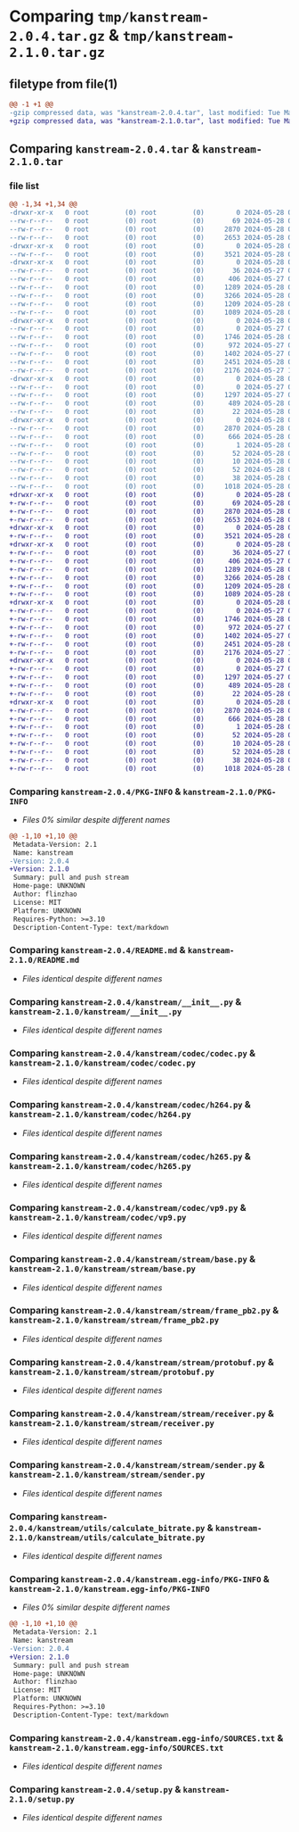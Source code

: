 # Comparing `tmp/kanstream-2.0.4.tar.gz` & `tmp/kanstream-2.1.0.tar.gz`

## filetype from file(1)

```diff
@@ -1 +1 @@
-gzip compressed data, was "kanstream-2.0.4.tar", last modified: Tue May 28 09:19:13 2024, max compression
+gzip compressed data, was "kanstream-2.1.0.tar", last modified: Tue May 28 09:19:58 2024, max compression
```

## Comparing `kanstream-2.0.4.tar` & `kanstream-2.1.0.tar`

### file list

```diff
@@ -1,34 +1,34 @@
-drwxr-xr-x   0 root         (0) root         (0)        0 2024-05-28 09:19:13.610779 kanstream-2.0.4/
--rw-r--r--   0 root         (0) root         (0)       69 2024-05-28 01:34:51.000000 kanstream-2.0.4/MANIFEST.in
--rw-r--r--   0 root         (0) root         (0)     2870 2024-05-28 09:19:13.610779 kanstream-2.0.4/PKG-INFO
--rw-r--r--   0 root         (0) root         (0)     2653 2024-05-28 02:58:56.000000 kanstream-2.0.4/README.md
-drwxr-xr-x   0 root         (0) root         (0)        0 2024-05-28 09:19:13.607779 kanstream-2.0.4/kanstream/
--rw-r--r--   0 root         (0) root         (0)     3521 2024-05-28 03:36:28.000000 kanstream-2.0.4/kanstream/__init__.py
-drwxr-xr-x   0 root         (0) root         (0)        0 2024-05-28 09:19:13.609779 kanstream-2.0.4/kanstream/codec/
--rw-r--r--   0 root         (0) root         (0)       36 2024-05-27 07:56:18.000000 kanstream-2.0.4/kanstream/codec/__init__.py
--rw-r--r--   0 root         (0) root         (0)      406 2024-05-27 07:22:05.000000 kanstream-2.0.4/kanstream/codec/abc.py
--rw-r--r--   0 root         (0) root         (0)     1289 2024-05-28 09:17:26.000000 kanstream-2.0.4/kanstream/codec/codec.py
--rw-r--r--   0 root         (0) root         (0)     3266 2024-05-28 09:13:52.000000 kanstream-2.0.4/kanstream/codec/h264.py
--rw-r--r--   0 root         (0) root         (0)     1209 2024-05-28 09:16:50.000000 kanstream-2.0.4/kanstream/codec/h265.py
--rw-r--r--   0 root         (0) root         (0)     1089 2024-05-28 09:08:35.000000 kanstream-2.0.4/kanstream/codec/vp9.py
-drwxr-xr-x   0 root         (0) root         (0)        0 2024-05-28 09:19:13.610779 kanstream-2.0.4/kanstream/stream/
--rw-r--r--   0 root         (0) root         (0)        0 2024-05-27 06:23:08.000000 kanstream-2.0.4/kanstream/stream/__init__.py
--rw-r--r--   0 root         (0) root         (0)     1746 2024-05-28 03:32:03.000000 kanstream-2.0.4/kanstream/stream/base.py
--rw-r--r--   0 root         (0) root         (0)      972 2024-05-27 06:35:39.000000 kanstream-2.0.4/kanstream/stream/frame_pb2.py
--rw-r--r--   0 root         (0) root         (0)     1402 2024-05-27 06:23:08.000000 kanstream-2.0.4/kanstream/stream/protobuf.py
--rw-r--r--   0 root         (0) root         (0)     2451 2024-05-28 03:32:49.000000 kanstream-2.0.4/kanstream/stream/receiver.py
--rw-r--r--   0 root         (0) root         (0)     2176 2024-05-27 10:08:54.000000 kanstream-2.0.4/kanstream/stream/sender.py
-drwxr-xr-x   0 root         (0) root         (0)        0 2024-05-28 09:19:13.610779 kanstream-2.0.4/kanstream/utils/
--rw-r--r--   0 root         (0) root         (0)        0 2024-05-27 06:23:08.000000 kanstream-2.0.4/kanstream/utils/__init__.py
--rw-r--r--   0 root         (0) root         (0)     1297 2024-05-27 06:23:08.000000 kanstream-2.0.4/kanstream/utils/calculate_bitrate.py
--rw-r--r--   0 root         (0) root         (0)      489 2024-05-28 01:46:00.000000 kanstream-2.0.4/kanstream/utils/frame_queue.py
--rw-r--r--   0 root         (0) root         (0)       22 2024-05-28 09:14:31.000000 kanstream-2.0.4/kanstream/version.py
-drwxr-xr-x   0 root         (0) root         (0)        0 2024-05-28 09:19:13.608779 kanstream-2.0.4/kanstream.egg-info/
--rw-r--r--   0 root         (0) root         (0)     2870 2024-05-28 09:19:13.000000 kanstream-2.0.4/kanstream.egg-info/PKG-INFO
--rw-r--r--   0 root         (0) root         (0)      666 2024-05-28 09:19:13.000000 kanstream-2.0.4/kanstream.egg-info/SOURCES.txt
--rw-r--r--   0 root         (0) root         (0)        1 2024-05-28 09:19:13.000000 kanstream-2.0.4/kanstream.egg-info/dependency_links.txt
--rw-r--r--   0 root         (0) root         (0)       52 2024-05-28 09:19:13.000000 kanstream-2.0.4/kanstream.egg-info/requires.txt
--rw-r--r--   0 root         (0) root         (0)       10 2024-05-28 09:19:13.000000 kanstream-2.0.4/kanstream.egg-info/top_level.txt
--rw-r--r--   0 root         (0) root         (0)       52 2024-05-28 01:19:21.000000 kanstream-2.0.4/requirements.txt
--rw-r--r--   0 root         (0) root         (0)       38 2024-05-28 09:19:13.610779 kanstream-2.0.4/setup.cfg
--rw-r--r--   0 root         (0) root         (0)     1018 2024-05-28 03:01:29.000000 kanstream-2.0.4/setup.py
+drwxr-xr-x   0 root         (0) root         (0)        0 2024-05-28 09:19:58.240742 kanstream-2.1.0/
+-rw-r--r--   0 root         (0) root         (0)       69 2024-05-28 01:34:51.000000 kanstream-2.1.0/MANIFEST.in
+-rw-r--r--   0 root         (0) root         (0)     2870 2024-05-28 09:19:58.240742 kanstream-2.1.0/PKG-INFO
+-rw-r--r--   0 root         (0) root         (0)     2653 2024-05-28 02:58:56.000000 kanstream-2.1.0/README.md
+drwxr-xr-x   0 root         (0) root         (0)        0 2024-05-28 09:19:58.237742 kanstream-2.1.0/kanstream/
+-rw-r--r--   0 root         (0) root         (0)     3521 2024-05-28 03:36:28.000000 kanstream-2.1.0/kanstream/__init__.py
+drwxr-xr-x   0 root         (0) root         (0)        0 2024-05-28 09:19:58.239742 kanstream-2.1.0/kanstream/codec/
+-rw-r--r--   0 root         (0) root         (0)       36 2024-05-27 07:56:18.000000 kanstream-2.1.0/kanstream/codec/__init__.py
+-rw-r--r--   0 root         (0) root         (0)      406 2024-05-27 07:22:05.000000 kanstream-2.1.0/kanstream/codec/abc.py
+-rw-r--r--   0 root         (0) root         (0)     1289 2024-05-28 09:17:26.000000 kanstream-2.1.0/kanstream/codec/codec.py
+-rw-r--r--   0 root         (0) root         (0)     3266 2024-05-28 09:13:52.000000 kanstream-2.1.0/kanstream/codec/h264.py
+-rw-r--r--   0 root         (0) root         (0)     1209 2024-05-28 09:16:50.000000 kanstream-2.1.0/kanstream/codec/h265.py
+-rw-r--r--   0 root         (0) root         (0)     1089 2024-05-28 09:08:35.000000 kanstream-2.1.0/kanstream/codec/vp9.py
+drwxr-xr-x   0 root         (0) root         (0)        0 2024-05-28 09:19:58.240742 kanstream-2.1.0/kanstream/stream/
+-rw-r--r--   0 root         (0) root         (0)        0 2024-05-27 06:23:08.000000 kanstream-2.1.0/kanstream/stream/__init__.py
+-rw-r--r--   0 root         (0) root         (0)     1746 2024-05-28 03:32:03.000000 kanstream-2.1.0/kanstream/stream/base.py
+-rw-r--r--   0 root         (0) root         (0)      972 2024-05-27 06:35:39.000000 kanstream-2.1.0/kanstream/stream/frame_pb2.py
+-rw-r--r--   0 root         (0) root         (0)     1402 2024-05-27 06:23:08.000000 kanstream-2.1.0/kanstream/stream/protobuf.py
+-rw-r--r--   0 root         (0) root         (0)     2451 2024-05-28 03:32:49.000000 kanstream-2.1.0/kanstream/stream/receiver.py
+-rw-r--r--   0 root         (0) root         (0)     2176 2024-05-27 10:08:54.000000 kanstream-2.1.0/kanstream/stream/sender.py
+drwxr-xr-x   0 root         (0) root         (0)        0 2024-05-28 09:19:58.240742 kanstream-2.1.0/kanstream/utils/
+-rw-r--r--   0 root         (0) root         (0)        0 2024-05-27 06:23:08.000000 kanstream-2.1.0/kanstream/utils/__init__.py
+-rw-r--r--   0 root         (0) root         (0)     1297 2024-05-27 06:23:08.000000 kanstream-2.1.0/kanstream/utils/calculate_bitrate.py
+-rw-r--r--   0 root         (0) root         (0)      489 2024-05-28 01:46:00.000000 kanstream-2.1.0/kanstream/utils/frame_queue.py
+-rw-r--r--   0 root         (0) root         (0)       22 2024-05-28 09:19:36.000000 kanstream-2.1.0/kanstream/version.py
+drwxr-xr-x   0 root         (0) root         (0)        0 2024-05-28 09:19:58.238742 kanstream-2.1.0/kanstream.egg-info/
+-rw-r--r--   0 root         (0) root         (0)     2870 2024-05-28 09:19:58.000000 kanstream-2.1.0/kanstream.egg-info/PKG-INFO
+-rw-r--r--   0 root         (0) root         (0)      666 2024-05-28 09:19:58.000000 kanstream-2.1.0/kanstream.egg-info/SOURCES.txt
+-rw-r--r--   0 root         (0) root         (0)        1 2024-05-28 09:19:58.000000 kanstream-2.1.0/kanstream.egg-info/dependency_links.txt
+-rw-r--r--   0 root         (0) root         (0)       52 2024-05-28 09:19:58.000000 kanstream-2.1.0/kanstream.egg-info/requires.txt
+-rw-r--r--   0 root         (0) root         (0)       10 2024-05-28 09:19:58.000000 kanstream-2.1.0/kanstream.egg-info/top_level.txt
+-rw-r--r--   0 root         (0) root         (0)       52 2024-05-28 01:19:21.000000 kanstream-2.1.0/requirements.txt
+-rw-r--r--   0 root         (0) root         (0)       38 2024-05-28 09:19:58.240742 kanstream-2.1.0/setup.cfg
+-rw-r--r--   0 root         (0) root         (0)     1018 2024-05-28 03:01:29.000000 kanstream-2.1.0/setup.py
```

### Comparing `kanstream-2.0.4/PKG-INFO` & `kanstream-2.1.0/PKG-INFO`

 * *Files 0% similar despite different names*

```diff
@@ -1,10 +1,10 @@
 Metadata-Version: 2.1
 Name: kanstream
-Version: 2.0.4
+Version: 2.1.0
 Summary: pull and push stream
 Home-page: UNKNOWN
 Author: flinzhao
 License: MIT
 Platform: UNKNOWN
 Requires-Python: >=3.10
 Description-Content-Type: text/markdown
```

### Comparing `kanstream-2.0.4/README.md` & `kanstream-2.1.0/README.md`

 * *Files identical despite different names*

### Comparing `kanstream-2.0.4/kanstream/__init__.py` & `kanstream-2.1.0/kanstream/__init__.py`

 * *Files identical despite different names*

### Comparing `kanstream-2.0.4/kanstream/codec/codec.py` & `kanstream-2.1.0/kanstream/codec/codec.py`

 * *Files identical despite different names*

### Comparing `kanstream-2.0.4/kanstream/codec/h264.py` & `kanstream-2.1.0/kanstream/codec/h264.py`

 * *Files identical despite different names*

### Comparing `kanstream-2.0.4/kanstream/codec/h265.py` & `kanstream-2.1.0/kanstream/codec/h265.py`

 * *Files identical despite different names*

### Comparing `kanstream-2.0.4/kanstream/codec/vp9.py` & `kanstream-2.1.0/kanstream/codec/vp9.py`

 * *Files identical despite different names*

### Comparing `kanstream-2.0.4/kanstream/stream/base.py` & `kanstream-2.1.0/kanstream/stream/base.py`

 * *Files identical despite different names*

### Comparing `kanstream-2.0.4/kanstream/stream/frame_pb2.py` & `kanstream-2.1.0/kanstream/stream/frame_pb2.py`

 * *Files identical despite different names*

### Comparing `kanstream-2.0.4/kanstream/stream/protobuf.py` & `kanstream-2.1.0/kanstream/stream/protobuf.py`

 * *Files identical despite different names*

### Comparing `kanstream-2.0.4/kanstream/stream/receiver.py` & `kanstream-2.1.0/kanstream/stream/receiver.py`

 * *Files identical despite different names*

### Comparing `kanstream-2.0.4/kanstream/stream/sender.py` & `kanstream-2.1.0/kanstream/stream/sender.py`

 * *Files identical despite different names*

### Comparing `kanstream-2.0.4/kanstream/utils/calculate_bitrate.py` & `kanstream-2.1.0/kanstream/utils/calculate_bitrate.py`

 * *Files identical despite different names*

### Comparing `kanstream-2.0.4/kanstream.egg-info/PKG-INFO` & `kanstream-2.1.0/kanstream.egg-info/PKG-INFO`

 * *Files 0% similar despite different names*

```diff
@@ -1,10 +1,10 @@
 Metadata-Version: 2.1
 Name: kanstream
-Version: 2.0.4
+Version: 2.1.0
 Summary: pull and push stream
 Home-page: UNKNOWN
 Author: flinzhao
 License: MIT
 Platform: UNKNOWN
 Requires-Python: >=3.10
 Description-Content-Type: text/markdown
```

### Comparing `kanstream-2.0.4/kanstream.egg-info/SOURCES.txt` & `kanstream-2.1.0/kanstream.egg-info/SOURCES.txt`

 * *Files identical despite different names*

### Comparing `kanstream-2.0.4/setup.py` & `kanstream-2.1.0/setup.py`

 * *Files identical despite different names*

